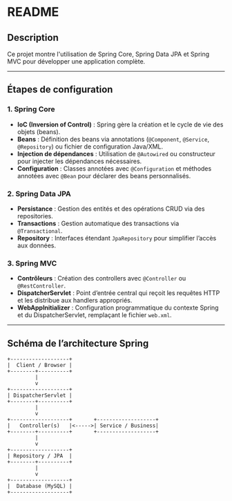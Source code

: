 # README

## Description

Ce projet montre l'utilisation de Spring Core, Spring Data JPA et Spring MVC pour développer une application complète.

---

## Étapes de configuration

### 1. Spring Core
- **IoC (Inversion of Control)** : Spring gère la création et le cycle de vie des objets (beans).
- **Beans** : Définition des beans via annotations (`@Component`, `@Service`, `@Repository`) ou fichier de configuration Java/XML.
- **Injection de dépendances** : Utilisation de `@Autowired` ou constructeur pour injecter les dépendances nécessaires.
- **Configuration** : Classes annotées avec `@Configuration` et méthodes annotées avec `@Bean` pour déclarer des beans personnalisés.

### 2. Spring Data JPA
- **Persistance** : Gestion des entités et des opérations CRUD via des repositories.
- **Transactions** : Gestion automatique des transactions via `@Transactional`.
- **Repository** : Interfaces étendant `JpaRepository` pour simplifier l’accès aux données.

### 3. Spring MVC
- **Contrôleurs** : Création des controllers avec `@Controller` ou `@RestController`.
- **DispatcherServlet** : Point d’entrée central qui reçoit les requêtes HTTP et les distribue aux handlers appropriés.
- **WebAppInitializer** : Configuration programmatique du contexte Spring et du DispatcherServlet, remplaçant le fichier `web.xml`.

---

## Schéma de l’architecture Spring

```text
+-------------------+
|  Client / Browser |
+--------+----------+
         |
         v
+-------------------+
| DispatcherServlet |
+--------+----------+
         |
         v
+-------------------+       +-------------------+
|   Controller(s)   |<----->| Service / Business|
+--------+----------+       +-------------------+
         |
         v
+-------------------+
| Repository / JPA  |
+--------+----------+
         |
         v
+-------------------+
|  Database (MySQL) |
+-------------------+

